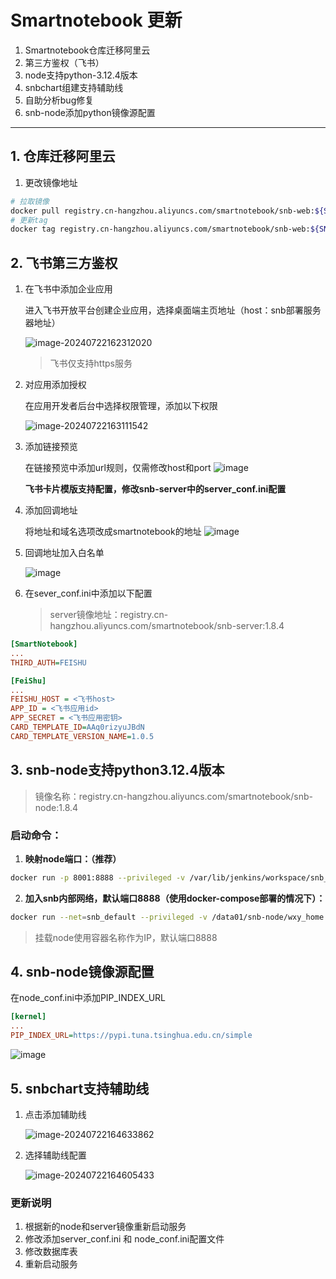 # Smartnotebook 更新

1. Smartnotebook仓库迁移阿里云
2. 第三方鉴权（飞书）
3. node支持python-3.12.4版本
4. snbchart组建支持辅助线
5. 自助分析bug修复
6. snb-node添加python镜像源配置



---

## 1. 仓库迁移阿里云

1. 更改镜像地址

```bash
# 拉取镜像
docker pull registry.cn-hangzhou.aliyuncs.com/smartnotebook/snb-web:${SNB_VERSION}
# 更新tag
docker tag registry.cn-hangzhou.aliyuncs.com/smartnotebook/snb-web:${SNB_VERSION} smartnotebook/snb-web:${SNB_VERSION}
```

##  2. 飞书第三方鉴权

1. 在飞书中添加企业应用

   进入飞书开放平台创建企业应用，选择桌面端主页地址（host：snb部署服务器地址）

   ![image-20240722162312020](https://github.com/user-attachments/assets/728a203e-745f-43f8-b0cf-e6f9d25fce86)

   > 飞书仅支持https服务

   

2. 对应用添加授权

   在应用开发者后台中选择权限管理，添加以下权限

   ![image-20240722163111542](https://github.com/user-attachments/assets/32f9cae2-82d5-41ef-b42a-5186d4513ee5)

3. 添加链接预览
   
   在链接预览中添加url规则，仅需修改host和port
   ![image](https://github.com/user-attachments/assets/3dfd3e66-4529-4ce1-87de-1d1eb0bdea06)

   **飞书卡片模版支持配置，修改snb-server中的server_conf.ini配置**

5. 添加回调地址
   
   将地址和域名选项改成smartnotebook的地址
   ![image](https://github.com/user-attachments/assets/470a108a-2edf-4b2b-89a3-8037a1d6665c)

6. 回调地址加入白名单

   ![image](https://github.com/user-attachments/assets/cacd9d60-fb19-47d6-b109-71f2462d8cc4)

7. 在sever_conf.ini中添加以下配置
   > server镜像地址：registry.cn-hangzhou.aliyuncs.com/smartnotebook/snb-server:1.8.4

```ini
[SmartNotebook]
...
THIRD_AUTH=FEISHU

[FeiShu]
...
FEISHU_HOST = <飞书host>
APP_ID = <飞书应用id>
APP_SECRET = <飞书应用密钥>
CARD_TEMPLATE_ID=AAq0rizyuJBdN
CARD_TEMPLATE_VERSION_NAME=1.0.5
```

## 3. snb-node支持python3.12.4版本

   > 镜像名称：registry.cn-hangzhou.aliyuncs.com/smartnotebook/snb-node:1.8.4
   
   ### 启动命令：
   1. **映射node端口：（推荐）**
   ```bash
   docker run -p 8001:8888 --privileged -v /var/lib/jenkins/workspace/snb_node:/snb_node -v /home/snb-node-3124-home/:/home --name snb-node-3124 registry.cn-hangzhou.aliyuncs.com/smartnotebook/snb-node:1.8.4
   ```
   2. **加入snb内部网络，默认端口8888（使用docker-compose部署的情况下）：**
   ```bash
   docker run --net=snb_default --privileged -v /data01/snb-node/wxy_home:/home --name snb-node-3124 registry.cn-hangzhou.aliyuncs.com/smartnotebook/snb-node:1.8.4
   ```
   > 挂载node使用容器名称作为IP，默认端口8888

## 4. snb-node镜像源配置
在node_conf.ini中添加PIP_INDEX_URL
```ini
[kernel]
...
PIP_INDEX_URL=https://pypi.tuna.tsinghua.edu.cn/simple
```
![image](https://github.com/user-attachments/assets/8eed2c52-7868-44a0-a342-adca4f82e33f)


## 5. snbchart支持辅助线

1. 点击添加辅助线

   ![image-20240722164633862](https://github.com/user-attachments/assets/f23cb27f-1726-446e-9590-a3165f301a6b)


2. 选择辅助线配置

   ![image-20240722164605433](https://github.com/user-attachments/assets/6526f885-16a0-4863-ae3d-df8b3752fb83)


### 更新说明
1. 根据新的node和server镜像重新启动服务
2. 修改添加server_conf.ini 和 node_conf.ini配置文件
3. 修改数据库表
4. 重新启动服务
